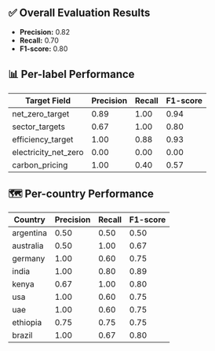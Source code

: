 ## ✅ Overall Evaluation Results
- **Precision:** 0.82
- **Recall:** 0.70
- **F1-score:** 0.80

## 📊 Per-label Performance
| Target Field           | Precision | Recall | F1-score |
|------------------------|-----------|--------|----------|
| net_zero_target        | 0.89     | 1.00  | 0.94    |
| sector_targets         | 0.67     | 1.00  | 0.80    |
| efficiency_target      | 1.00     | 0.88  | 0.93    |
| electricity_net_zero   | 0.00     | 0.00  | 0.00    |
| carbon_pricing         | 1.00     | 0.40  | 0.57    |

## 🗺️ Per-country Performance
| Country          | Precision | Recall | F1-score |
|------------------|-----------|--------|----------|
| argentina        | 0.50     | 0.50  | 0.50    |
| australia        | 0.50     | 1.00  | 0.67    |
| germany          | 1.00     | 0.60  | 0.75    |
| india            | 1.00     | 0.80  | 0.89    |
| kenya            | 0.67     | 1.00  | 0.80    |
| usa              | 1.00     | 0.60  | 0.75    |
| uae              | 1.00     | 0.60  | 0.75    |
| ethiopia         | 0.75     | 0.75  | 0.75    |
| brazil           | 1.00     | 0.67  | 0.80    |
